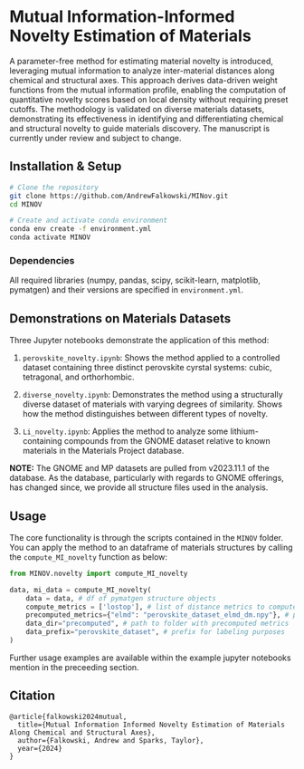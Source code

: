 # Mutual Information-Informed  Novelty Estimation of Materials 

A parameter-free method for estimating material novelty is introduced, leveraging mutual information to analyze inter-material distances along chemical and structural axes. This approach derives data-driven weight functions from the mutual information profile, enabling the computation of quantitative novelty scores based on local density without requiring preset cutoffs. The methodology is validated on diverse materials datasets, demonstrating its effectiveness in identifying and differentiating chemical and structural novelty to guide materials discovery. The manuscript is currently under review and subject to change.

## Installation & Setup

```bash
# Clone the repository
git clone https://github.com/AndrewFalkowski/MINov.git
cd MINOV

# Create and activate conda environment
conda env create -f environment.yml
conda activate MINOV
```
### Dependencies
All required libraries (numpy, pandas, scipy, scikit-learn, matplotlib, pymatgen) and their versions are specified in `environment.yml`.

## Demonstrations on Materials Datasets

Three Jupyter notebooks demonstrate the application of this method:

1. `perovskite_novelty.ipynb`: Shows the method applied to a controlled dataset containing three distinct perovskite cyrstal systems: cubic, tetragonal, and orthorhombic. 

2. `diverse_novelty.ipynb`: Demonstrates the method using a structurally diverse dataset of materials with varying degrees of similarity. Shows how the method distinguishes between different types of novelty.

3. `Li_novelty.ipynb`: Applies the method to analyze some lithium-containing compounds from the GNOME dataset relative to known materials in the Materials Project database.

**NOTE:** The GNOME and MP datasets are pulled from v2023.11.1 of the database. As the database, particularly with regards to GNOME offerings, has changed since, we provide all structure files used in the analysis.

## Usage

The core functionality is through the scripts contained in the `MINOV` folder. You can apply the method to an dataframe of materials structures by calling the `compute_MI_novelty` function as below:

```python
from MINOV.novelty import compute_MI_novelty

data, mi_data = compute_MI_novelty(
    data = data, # df of pymatgen structure objects
    compute_metrics = ['lostop'], # list of distance metrics to compute
    precomputed_metrics={"elmd": "perovskite_dataset_elmd_dm.npy"}, # precomputed data
    data_dir="precomputed", # path to folder with precomputed metrics
    data_prefix="perovskite_dataset", # prefix for labeling purposes
)
```

Further usage examples are available within the example jupyter notebooks mention in the preceeding section. 

## Citation

```
@article{falkowski2024mutual,
  title={Mutual Information Informed Novelty Estimation of Materials Along Chemical and Structural Axes},
  author={Falkowski, Andrew and Sparks, Taylor},
  year={2024}
}
```

